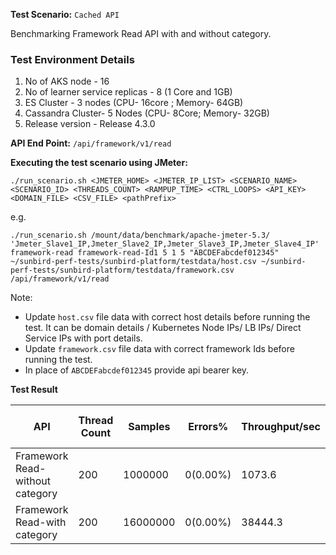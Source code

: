 **Test Scenario:** ```Cached API```

Benchmarking Framework Read API with and without category.


### Test Environment Details
1. No of AKS node - 16
2. No of learner service replicas - 8 (1 Core and 1GB)
3. ES Cluster - 3 nodes (CPU- 16core ; Memory- 64GB)
4. Cassandra Cluster- 5 Nodes (CPU- 8Core; Memory- 32GB)
5. Release version - Release 4.3.0

**API End Point:** 
`/api/framework/v1/read`


**Executing the test scenario using JMeter:**

```./run_scenario.sh <JMETER_HOME> <JMETER_IP_LIST> <SCENARIO_NAME> <SCENARIO_ID> <THREADS_COUNT> <RAMPUP_TIME> <CTRL_LOOPS> <API_KEY> <DOMAIN_FILE> <CSV_FILE> <pathPrefix>```

e.g.

```./run_scenario.sh /mount/data/benchmark/apache-jmeter-5.3/ 'Jmeter_Slave1_IP,Jmeter_Slave2_IP,Jmeter_Slave3_IP,Jmeter_Slave4_IP' framework-read framework-read-Id1 5 1 5 "ABCDEFabcdef012345" ~/sunbird-perf-tests/sunbird-platform/testdata/host.csv ~/sunbird-perf-tests/sunbird-platform/testdata/framework.csv /api/framework/v1/read```


Note: 
- Update `host.csv` file data with correct host details before running the test. It can be domain details / Kubernetes Node IPs/ LB IPs/ Direct Service IPs with port details.
- Update `framework.csv` file data with correct framework Ids before running the test.
- In place of `ABCDEFabcdef012345` provide api bearer key. 

**Test Result**

| API                              | Thread Count| Samples  | Errors% |Throughput/sec|Avg Resp Time| 95th pct|99th pct|API Endpoint|
| ---------------------------------| ------------| -------- | --------| -------------|-------------|---------|--------|------------|
| Framework Read-without category  | 200         | 1000000   | 0(0.00%)|1073.6       | 146        | 592.95  |1359  |/api/framework/v1/read|
| Framework Read-with category     | 200         | 16000000  | 0(0.00%)|38444.3        | 1         | 1      |5  |/api/framework/v1/read|
